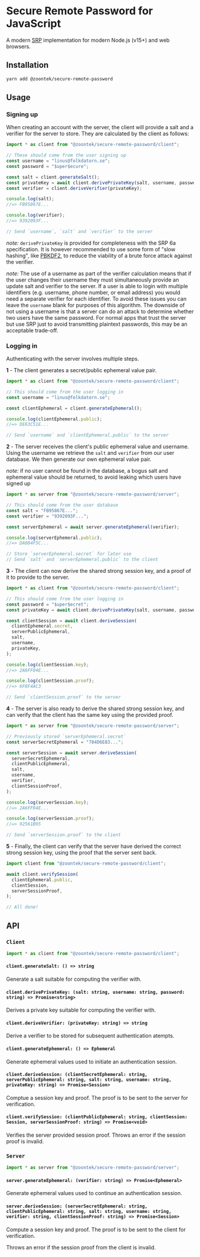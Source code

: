 # Secure Remote Password for JavaScript

A modern [SRP](http://srp.stanford.edu) implementation for modern Node.js (v15+) and web browsers.

## Installation

```sh
yarn add @zoontek/secure-remote-password
```

## Usage

### Signing up

When creating an account with the server, the client will provide a salt and a verifier for the server to store. They are calculated by the client as follows:

```ts
import * as client from "@zoontek/secure-remote-password/client";

// These should come from the user signing up
const username = "linus@folkdatorn.se";
const password = "$uper$ecure";

const salt = client.generateSalt();
const privateKey = await client.derivePrivateKey(salt, username, password);
const verifier = client.deriveVerifier(privateKey);

console.log(salt);
//=> FB95867E...

console.log(verifier);
//=> 9392093F...

// Send `username`, `salt` and `verifier` to the server
```

_note:_ `derivePrivateKey` is provided for completeness with the SRP 6a specification. It is however recommended to use some form of "slow hashing", like [PBKDF2](https://en.wikipedia.org/wiki/PBKDF2), to reduce the viability of a brute force attack against the verifier.

_note:_ The use of a username as part of the verifier calculation means that if the user changes their username they must simultaneously provide an update salt and verifier to the server. If a user is able to login with multiple identifiers (e.g. username, phone number, or email address) you would need a separate verifier for each identifier. To avoid these issues you can leave the `username` blank for purposes of this algorithm. The downside of not using a username is that a server can do an attack to determine whether two users have the same password. For normal apps that trust the server but use SRP just to avoid transmitting plaintext passwords, this may be an acceptable trade-off.

### Logging in

Authenticating with the server involves multiple steps.

**1** - The client generates a secret/public ephemeral value pair.

```ts
import * as client from "@zoontek/secure-remote-password/client";

// This should come from the user logging in
const username = "linus@folkdatorn.se";

const clientEphemeral = client.generateEphemeral();

console.log(clientEphemeral.public);
//=> DE63C51E...

// Send `username` and `clientEphemeral.public` to the server
```

**2** - The server receives the client's public ephemeral value and username. Using the username we retrieve the `salt` and `verifier` from our user database. We then generate our own ephemeral value pair.

_note:_ if no user cannot be found in the database, a bogus salt and ephemeral value should be returned, to avoid leaking which users have signed up

```ts
import * as server from "@zoontek/secure-remote-password/server";

// This should come from the user database
const salt = "FB95867E...";
const verifier = "9392093F...";

const serverEphemeral = await server.generateEphemeral(verifier);

console.log(serverEphemeral.public);
//=> DA084F5C...

// Store `serverEphemeral.secret` for later use
// Send `salt` and `serverEphemeral.public` to the client
```

**3** - The client can now derive the shared strong session key, and a proof of it to provide to the server.

```ts
import * as client from "@zoontek/secure-remote-password/client";

// This should come from the user logging in
const password = "$uper$ecret";
const privateKey = await client.derivePrivateKey(salt, username, password);

const clientSession = await client.deriveSession(
  clientEphemeral.secret,
  serverPublicEphemeral,
  salt,
  username,
  privateKey,
);

console.log(clientSession.key);
//=> 2A6FF04E...

console.log(clientSession.proof);
//=> 6F8F4AC3

// Send `clientSession.proof` to the server
```

**4** - The server is also ready to derive the shared strong session key, and can verify that the client has the same key using the provided proof.

```ts
import * as server from "@zoontek/secure-remote-password/server";

// Previously stored `serverEphemeral.secret`
const serverSecretEphemeral = "784D6E83...";

const serverSession = await server.deriveSession(
  serverSecretEphemeral,
  clientPublicEphemeral,
  salt,
  username,
  verifier,
  clientSessionProof,
);

console.log(serverSession.key);
//=> 2A6FF04E...

console.log(serverSession.proof);
//=> 92561B95

// Send `serverSession.proof` to the client
```

**5** - Finally, the client can verify that the server have derived the correct strong session key, using the proof that the server sent back.

```ts
import client from "@zoontek/secure-remote-password/client";

await client.verifySession(
  clientEphemeral.public,
  clientSession,
  serverSessionProof,
);

// All done!
```

## API

### `Client`

```ts
import * as client from "@zoontek/secure-remote-password/client";
```

#### `client.generateSalt: () => string`

Generate a salt suitable for computing the verifier with.

#### `client.derivePrivateKey: (salt: string, username: string, password: string) => Promise<string>`

Derives a private key suitable for computing the verifier with.

#### `client.deriveVerifier: (privateKey: string) => string`

Derive a verifier to be stored for subsequent authentication atempts.

#### `client.generateEphemeral: () => Ephemeral`

Generate ephemeral values used to initiate an authentication session.

#### `client.deriveSession: (clientSecretEphemeral: string, serverPublicEphemeral: string, salt: string, username: string, privateKey: string) => Promise<Session>`

Comptue a session key and proof. The proof is to be sent to the server for verification.

#### `client.verifySession: (clientPublicEphemeral: string, clientSession: Session, serverSessionProof: string) => Promise<void>`

Verifies the server provided session proof. Throws an error if the session proof is invalid.

### `Server`

```ts
import * as server from "@zoontek/secure-remote-password/server";
```

#### `server.generateEphemeral: (verifier: string) => Promise<Ephemeral>`

Generate ephemeral values used to continue an authentication session.

#### `server.deriveSession: (serverSecretEphemeral: string, clientPublicEphemeral: string, salt: string, username: string, verifier: string, clientSessionProof: string) => Promise<Session>`

Compute a session key and proof. The proof is to be sent to the client for verification.

Throws an error if the session proof from the client is invalid.

